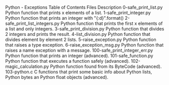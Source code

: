 Python - Exceptions
Table of Contents
Files	Description
0-safe_print_list.py	Python function that prints x elements of a list.
1-safe_print_integer.py	Python function that prints an integer with "{:d}".format()
2-safe_print_list_integers.py	Python function that prints the first x elements of a list and only integers.
3-safe_print_division.py	Python function that divides 2 integers and prints the result.
4-list_division.py	Python function that divides element by element 2 lists.
5-raise_exception.py	Python function that raises a type exception.
6-raise_exception_msg.py	Python function that raises a name exception with a message.
100-safe_print_integer_err.py	Python function that prints an integer (advanced).
101-safe_function.py	Python function that executes a function safely (advanced).
102-magic_calculation.py	Python function found from its ByteCode (advanced).
103-python.c	C functions that print some basic info about Python lists, Python bytes an Python float objects (advanced).
